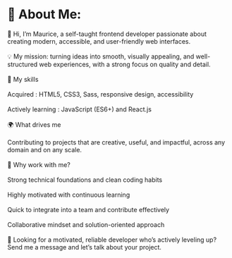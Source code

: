 # 💫 About Me:
👋 Hi, I’m Maurice, a self-taught frontend developer passionate about creating modern, accessible, and user-friendly web interfaces.<br><br>💡 My mission: turning ideas into smooth, visually appealing, and well-structured web experiences, with a strong focus on quality and detail.<br><br>🚀 My skills<br><br>Acquired : HTML5, CSS3, Sass, responsive design, accessibility<br><br>Actively learning : JavaScript (ES6+) and React.js<br><br>🌍 What drives me<br><br>Contributing to projects that are creative, useful, and impactful, across any domain and on any scale.<br><br>🤝 Why work with me?<br><br>Strong technical foundations and clean coding habits<br><br>Highly motivated with continuous learning<br><br>Quick to integrate into a team and contribute effectively<br><br>Collaborative mindset and solution-oriented approach<br><br>📩 Looking for a motivated, reliable developer who’s actively leveling up? Send me a message and let’s talk about your project.
